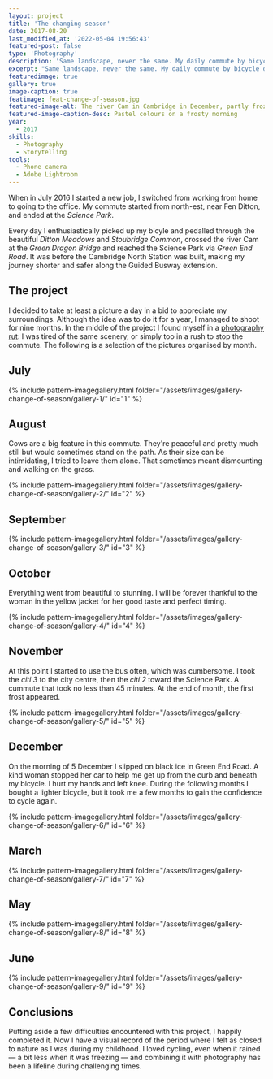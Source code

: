 ```yaml
---
layout: project
title: 'The changing season'
date: 2017-08-20
last_modified_at: '2022-05-04 19:56:43'
featured-post: false
type: 'Photography'
description: 'Same landscape, never the same. My daily commute by bicycle documented using a phone camera between 2016-2017 in Cambridge, UK.'
excerpt: "Same landscape, never the same. My daily commute by bicycle documented using a phone camera between 2016-2017 in Cambridge, UK."
featuredimage: true
gallery: true
image-caption: true
featimage: feat-change-of-season.jpg
featured-image-alt: The river Cam in Cambridge in December, partly frozen and seen from a bridge
featured-image-caption-desc: Pastel colours on a frosty morning
year: 
  - 2017
skills:
  - Photography
  - Storytelling
tools:
  - Phone camera
  - Adobe Lightroom
---
```

When in July 2016 I started a new job, I switched from working from home to going to the office. My commute started from north-est, near Fen Ditton, and ended at the _Science Park_.

Every day I enthusiastically picked up my bicyle and pedalled through the beautiful _Ditton Meadows_ and _Stoubridge Common_, crossed the river Cam at the _Green Dragon Bridge_ and reached the Science Park via _Green End Road_. It was before the Cambridge North Station was built, making my journey shorter and safer along the Guided Busway extension.

## The project

I decided to take at least a picture a day in a bid to appreciate my surroundings. Although the idea was to do it for a year, I managed to shoot for nine months. In the middle of the project I found myself in a [photography rut](/photography/photography-rut/): I was tired of the same scenery, or simply too in a rush to stop the commute. The following is a selection of the pictures organised by month. 

## July

{% include pattern-imagegallery.html folder="/assets/images/gallery-change-of-season/gallery-1/" id="1" %}

## August

Cows are a big feature in this commute. They're peaceful and pretty much still but would sometimes stand on the path. As their size can be intimidating, I tried to leave them alone. That sometimes meant dismounting and walking on the grass.

{% include pattern-imagegallery.html folder="/assets/images/gallery-change-of-season/gallery-2/" id="2" %}

## September

{% include pattern-imagegallery.html folder="/assets/images/gallery-change-of-season/gallery-3/" id="3" %}

## October

Everything went from beautiful to stunning. I will be forever thankful to the woman in the yellow jacket for her good taste and perfect timing.

{% include pattern-imagegallery.html folder="/assets/images/gallery-change-of-season/gallery-4/" id="4" %}

## November

At this point I started to use the bus often, which was cumbersome. I took the _citi 3_ to the city centre, then the _citi 2_ toward the Science Park. A cummute that took no less than 45 minutes. At the end of month, the first frost appeared.

{% include pattern-imagegallery.html folder="/assets/images/gallery-change-of-season/gallery-5/" id="5" %}

## December

On the morning of 5 December I slipped on black ice in Green End Road. A kind woman stopped her car to help me get up from the curb and beneath my bicycle. I hurt my hands and left knee. During the following months I bought a lighter bicycle, but it took me a few months to gain the confidence to cycle again. 

{% include pattern-imagegallery.html folder="/assets/images/gallery-change-of-season/gallery-6/" id="6" %}

## March

{% include pattern-imagegallery.html folder="/assets/images/gallery-change-of-season/gallery-7/" id="7" %}

## May

{% include pattern-imagegallery.html folder="/assets/images/gallery-change-of-season/gallery-8/" id="8" %}

## June

{% include pattern-imagegallery.html folder="/assets/images/gallery-change-of-season/gallery-9/" id="9" %}

## Conclusions

Putting aside a few difficulties encountered with this project, I happily completed it. Now I have a visual record of the period where I felt as closed to nature as I was during my childhood. I loved cycling, even when it rained — a bit less when it was freezing — and combining it with photography has been a lifeline during challenging times. 
